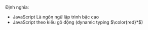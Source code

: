 Định nghĩa:
- JavaScript Là ngôn ngữ lập trình bậc cao
- JavaScript theo kiểu gõ động (dynamic typing $\color{red}*$)


